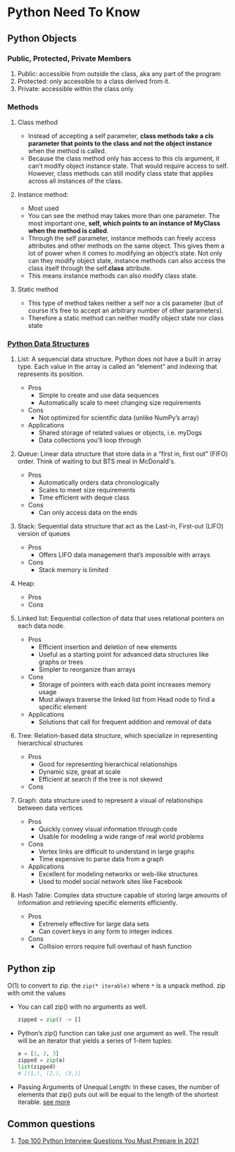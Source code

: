 # Python Need To Know

## Python Objects

### Public, Protected, Private Members

1. Public: accessible from outside the class, aka any part of the program
2. Protected: only accessible to a class derived from it.
3. Private: accessible within the class only

### Methods

1. Class method
    - Instead of accepting a self parameter, **class methods take a cls parameter that points to the class and not the object instance** when the method is called.
    - Because the class method only has access to this cls argument, it can’t modify object instance state. That would require access to self. However, class methods can still modify class state that applies across all instances of the class.

2. Instance method:
    - Most used
    - You can see the method may takes more than one parameter. The most important one, **self, which points to an instance of MyClass when the method is called**.
    - Through the self parameter, instance methods can freely access attributes and other methods on the same object. This gives them a lot of power when it comes to modifying an object’s state. Not only can they modify object state, instance methods can also access the class itself through the self.__class__ attribute.
    - This means instance methods can also modify class state.

3. Static method
    - This type of method takes neither a self nor a cls parameter (but of course it’s free to accept an arbitrary number of other parameters).
    - Therefore a static method can neither modify object state nor class state

### [Python Data Structures](https://www.educative.io/blog/8-python-data-structures#linked-list)

1. List: A sequencial data structure. Python does not have a built in array type. Each value in the array is called an “element” and indexing that represents its position.
    - Pros
        - Simple to create and use data sequences
        - Automatically scale to meet changing size requirements
    - Cons
        - Not optimized for scientific data (unlike NumPy’s array)
    - Applications
        - Shared storage of related values or objects, i.e. myDogs
        - Data collections you’ll loop through

2. Queue: Linear data structure that store data in a “first in, first out” (FIFO) order. Think of waiting to but BTS meal in McDonald's.
    - Pros
        - Automatically orders data chronologically
        - Scales to meet size requirements
        - Time efficient with deque class
    - Cons
        - Can only access data on the ends

3. Stack: Sequential data structure that act as the Last-in, First-out (LIFO) version of queues
    - Pros
        - Offers LIFO data management that’s impossible with arrays
    - Cons
        - Stack memory is limited

4. Heap:
    - Pros
    - Cons

5. Linked list: Eequential collection of data that uses relational pointers on each data node.
    - Pros
        - Efficient insertion and deletion of new elements
        - Useful as a starting point for advanced data structures like graphs or trees
        - Simpler to reorganize than arrays
    - Cons
        - Storage of pointers with each data point increases memory usage
        - Must always traverse the linked list from Head node to find a specific element
    - Applications
        - Solutions that call for frequent addition and removal of data

6. Tree: Relation-based data structure, which specialize in representing hierarchical structures
    - Pros
        - Good for representing hierarchical relationships
        - Dynamic size, great at scale
        - Efficient at search if the tree is not skewed
    - Cons
7. Graph:  data structure used to represent a visual of relationships between data vertices
    - Pros
        - Quickly convey visual information through code
        - Usable for modeling a wide range of real world problems
    - Cons
        - Vertex links are difficult to understand in large graphs
        - Time expensive to parse data from a graph
    - Applications
        - Excellent for modeling networks or web-like structures
        - Used to model social network sites like Facebook
8. Hash Table: Complex data structure capable of storing large amounts of information and retrieving specific elements efficiently.
    - Pros
        - Extremely effective for large data sets
        - Can covert keys in any form to integer indices
    - Cons
        - Collision errors require full overhaul of hash function

## Python zip

O(1) to convert to zip. the `zip(* iterable)` where `*` is a unpack method. zip with omit the values

- You can call zip() with no arguments as well.

    ```Python
    zipped = zip() -> []
    ```

- Python’s zip() function can take just one argument as well. The result will be an iterator that yields a series of 1-item tuples:

    ```python
    a = [1, 2, 3]
    zipped = zip(a)
    list(zipped)
    # [(1,), (2,), (3,)]
    ```

- Passing Arguments of Unequal Length: In these cases, the number of elements that zip() puts out will be equal to the length of the shortest iterable. [see more](https://realpython.com/python-zip-function/#passing-no-arguments)

## Common questions

1. [Top 100 Python Interview Questions You Must Prepare In 2021](https://www.edureka.co/blog/interview-questions/python-interview-questions/#WhatisthedifferencebetweenlistandtuplesinPython?)

